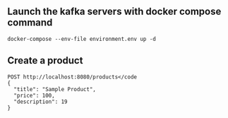 ## Launch the kafka servers with docker compose command

<code>docker-compose --env-file environment.env up -d
</code>

## Create a product

```
POST http://localhost:8080/products</code
{
  "title": "Sample Product",
  "price": 100,
  "description": 19
}
```